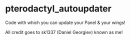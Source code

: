 # pterodactyl_autoupdater

Code with which you can update your Panel & your wings!



All credit goes to sk1337 (Daniel Georgiev) known as me!

